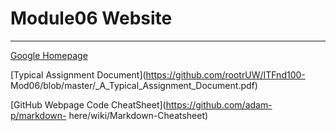 # Module06 Website
---


[Google Homepage](https://www.google.com "Google's Homepage")

[Typical Assignment Document](https://github.com/rootrUW/ITFnd100- Mod06/blob/master/_A_Typical_Assignment_Document.pdf)

[GitHub Webpage Code CheatSheet](https://github.com/adam-p/markdown- here/wiki/Markdown-Cheatsheet)
